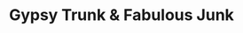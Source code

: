 ---
title: "Gypsy Trunk & Fabulous Junk"
url: /burleson/gypsy-trunk-und-fabulous-junk/
shop: Gebrauchtwaren
---